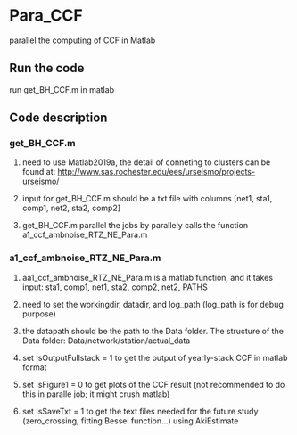 # Para_CCF
parallel the computing of CCF in Matlab

## Run the code
run get_BH_CCF.m in matlab

## Code description
### get_BH_CCF.m
1. need to use Matlab2019a, the detail of conneting to clusters can be found at: http://www.sas.rochester.edu/ees/urseismo/projects-urseismo/

2. input for get_BH_CCF.m should be a txt file with columns [net1, sta1, comp1, net2, sta2, comp2]

3. get_BH_CCF.m parallel the jobs by parallely calls the function a1_ccf_ambnoise_RTZ_NE_Para.m

### a1_ccf_ambnoise_RTZ_NE_Para.m
1. aa1_ccf_ambnoise_RTZ_NE_Para.m is a matlab function, and it takes input: sta1, comp1, net1, sta2, comp2, net2, PATHS
 
2. need to set the workingdir, datadir, and log_path (log_path is for debug purpose)
 
3. the datapath should be the path to the Data folder. The structure of the Data folder: Data/network/station/actual_data
 
4. set IsOutputFullstack = 1 to get the output of yearly-stack CCF in matlab format
  
5. set IsFigure1 = 0 to get plots of the CCF result (not recommended to do this in paralle job; it might crush matlab)

6. set IsSaveTxt = 1 to get the text files needed for the future study (zero_crossing, fitting Bessel function...) using AkiEstimate
